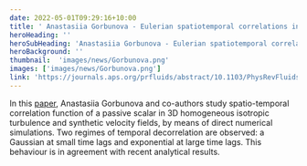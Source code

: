 ```yaml
---
date: 2022-05-01T09:29:16+10:00
title: ' Anastasiia Gorbunova - Eulerian spatiotemporal correlations in passive scalar turbulence'
heroHeading: ''
heroSubHeading: 'Anastasiia Gorbunova - Eulerian spatiotemporal correlations in passive scalar turbulence '
heroBackground: ''
thumbnail:  'images/news/Gorbunova.png'
images: ['images/news/Gorbunova.png']
link: 'https://journals.aps.org/prfluids/abstract/10.1103/PhysRevFluids.6.124606'
---
```


In this [paper](https://journals.aps.org/prfluids/abstract/10.1103/PhysRevFluids.6.124606), Anastasiia Gorbunova and co-authors study spatio-temporal correlation function of a passive scalar in 3D homogeneous isotropic turbulence and synthetic velocity fields, by means of direct numerical simulations. Two regimes of temporal decorrelation are observed: a Gaussian at small time lags and exponential at large time lags. This behaviour is in agreement with recent analytical results.
